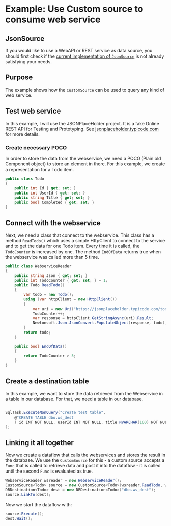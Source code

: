 # Example: Use Custom source to consume web service

## JsonSource

If you would like to use a WebAPI or REST service as data source, you should first check 
if the [current implementation of `JsonSource`](../dataflow/dataflow_web_services.md) is not already satisfying your needs. 

## Purpose

The example shows how the `CustomSource` can be used to query any kind of web service.

## Test web service 

In this example, I will use the JSONPlaceHolder project. It is a fake Online REST API for Testing and Prototyping.
See [jsonplaceholder.typicode.com](https://jsonplaceholder.typicode.com) for more details.


### Create necessary POCO

In order to store the data from the webservice, we need a POCO (Plain old Component object) to store an element in there. 
For this example, we create a representation for a Todo item.

```C#
public class Todo
{
    public int Id { get; set; }
    public int UserId { get; set; }
    public string Title { get; set; }
    public bool Completed { get; set; }
}
```

## Connect with the webservice

Next, we need a class that connect to the webservice. This class has a method `ReadTodo()` which uses 
a simple HttpClient to connect to the service and to get the data for one Todo item. 
Every time it is called, the `TodoCounter` is increased by one. The method `EndOfData` returns true when the webservice 
was called more than 5 time.

```C#
public class WebserviceReader
{
    public string Json { get; set; }
    public int TodoCounter { get; set; } = 1;
    public Todo ReadTodo()
    {
        var todo = new Todo();
        using (var httpClient = new HttpClient())
        {
            var uri = new Uri("https://jsonplaceholder.typicode.com/todos/" + TodoCounter);
            TodoCounter++;
            var response = httpClient.GetStringAsync(uri).Result;
            Newtonsoft.Json.JsonConvert.PopulateObject(response, todo);
        }
        return todo;
    }

    public bool EndOfData()
    {
        return TodoCounter > 5;
    }
}
```

## Create a destination table

In this example, we want to store the data retrieved from the Webservice in a table in our database. 
For that, we need a table in our database. 

```C#

SqlTask.ExecuteNonQuery("Create test table",
    @"CREATE TABLE dbo.ws_dest 
    ( id INT NOT NULL, userId INT NOT NULL, title NVARCHAR(100) NOT NULL, completed BIT NOT NULL )"
);
```

## Linking it all together

Now we create a dataflow that calls the webservices and stores the result in the database.
We use the `CustomSource` for this - a custom source accepts a `Func` that is called to 
retrieve data and post it into the dataflow - it is called until the second `Func` is evaluated as true. 

```C#
WebserviceReader wsreader = new WebserviceReader();
CustomSource<Todo> source = new CustomSource<Todo>(wsreader.ReadTodo, wsreader.EndOfData);
DBDestination<Todo> dest = new DBDestination<Todo>("dbo.ws_dest");
source.LinkTo(dest);
```

Now we start the dataflow with:

```C#
source.Execute();
dest.Wait();
```





